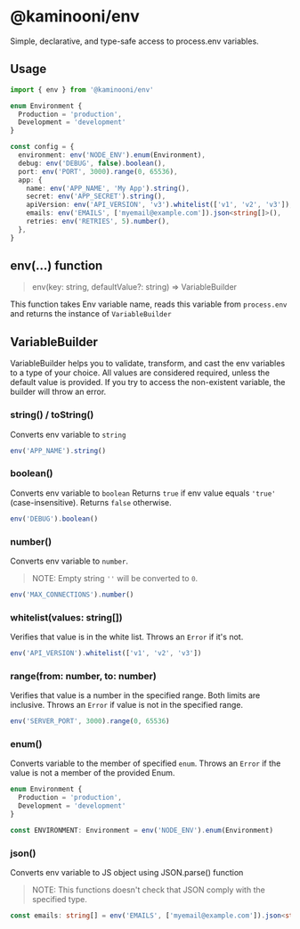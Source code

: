 # @kaminooni/env

Simple, declarative, and type-safe access to process.env variables.

## Usage

```ts
import { env } from '@kaminooni/env'

enum Environment {
  Production = 'production',
  Development = 'development'
}

const config = {
  environment: env('NODE_ENV').enum(Environment),
  debug: env('DEBUG', false).boolean(),
  port: env('PORT', 3000).range(0, 65536),
  app: {
    name: env('APP_NAME', 'My App').string(),
    secret: env('APP_SECRET').string(),
    apiVersion: env('API_VERSION', 'v3').whitelist(['v1', 'v2', 'v3']),
    emails: env('EMAILS', ['myemail@example.com']).json<string[]>(),
    retries: env('RETRIES', 5).number(),
  },
}
```

## env(...) function

> env(key: string, defaultValue?: string) => VariableBuilder

This function takes Env variable name, reads this variable from `process.env` and returns the instance of `VariableBuilder`

## VariableBuilder

VariableBuilder helps you to validate, transform, and cast the env variables to a type of your choice.
All values are considered required, unless the default value is provided. If you try to access the non-existent variable, the builder will throw an error.

### string() / toString()

Converts env variable to `string`

```ts
env('APP_NAME').string()
```

### boolean()

Converts env variable to `boolean`
Returns `true` if env value equals `'true'` (case-insensitive). Returns `false` otherwise.

```ts
env('DEBUG').boolean()
```

### number()

Converts env variable to `number`.
> NOTE: Empty string `''` will be converted to `0`.

```ts
env('MAX_CONNECTIONS').number()
```

### whitelist(values: string[])

Verifies that value is in the white list. Throws an `Error` if it's not.

```ts
env('API_VERSION').whitelist(['v1', 'v2', 'v3'])
```

### range(from: number, to: number)

Verifies that value is a number in the specified range. Both limits are inclusive. 
Throws an `Error` if value is not in the specified range.

```ts
env('SERVER_PORT', 3000).range(0, 65536)
```

### enum()

Converts variable to the member of specified `enum`.
Throws an `Error` if the value is not a member of the provided Enum.

```ts
enum Environment {
  Production = 'production',
  Development = 'development'
}

const ENVIRONMENT: Environment = env('NODE_ENV').enum(Environment)
```

### json()
Converts env variable to JS object using JSON.parse() function

> NOTE: This functions doesn't check that JSON comply with the specified type.

```ts
const emails: string[] = env('EMAILS', ['myemail@example.com']).json<string[]>()
```
